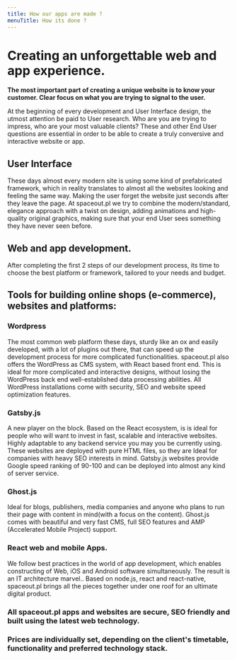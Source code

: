 ```yaml
---
title: How our apps are made ?
menuTitle: How its done ?
---
```


# Creating an unforgettable web and app experience.

**The most important part of creating a unique website is to know your customer. Clear focus on what you are trying to signal to the user.**

At the beginning of every development and User Interface design, the utmost attention be paid to User research. Who are you are trying to impress, who are your most valuable clients? These and other End User questions are essential in order to be able to create a truly conversive and interactive website or app.

## User Interface
These days almost every modern site is using some kind of prefabricated framework, which in reality translates to almost all the websites looking and feeling the same way. Making the user forget the website just seconds after they leave the page.
At spaceout.pl we try to combine the modern/standard, elegance approach with a twist on design, adding animations and high-quality original graphics, making sure that your end User sees something they have never seen before.

## Web and app development.
After completing the first 2 steps of our development process, its time to choose the best platform or framework, tailored to your needs and budget.

## Tools for building online shops (e-commerce), websites and platforms:

### Wordpress
The most common web platform these days, sturdy like an ox and easily developed, with a lot of plugins out there, that can speed up the development process for more complicated functionalities. spaceout.pl also offers the WordPress as CMS system, with React based front end. This is ideal for more complicated and interactive designs, without losing the WordPress back end well-established data processing abilities.
All WordPress installations come with security, SEO and website speed optimization features.

### Gatsby.js
A new player on the block. Based on the React ecosystem, is is ideal for people who will want to invest in fast, scalable and interactive websites. Highly adaptable to any backend service you may you be currently using. These websites are deployed with pure HTML files, so they are Ideal for companies with heavy SEO interests in mind. Gatsby.js websites provide Google speed ranking of 90-100 and can be deployed into almost any kind of server service.

### Ghost.js
Ideal for blogs, publishers, media companies and anyone who plans to run their page with content in mind(with a focus on the content). Ghost.js comes with beautiful and very fast CMS, full SEO features and AMP (Accelerated Mobile Project) support.

### React web and mobile Apps.
We follow best practices in the world of app development, which enables constructing of Web, iOS and Android software simultaneously. The result is an IT architecture marvel.. Based on node.js, react and react-native, spaceout.pl brings all the pieces together under one roof for an ultimate digital product.

### All spaceout.pl apps and websites are secure, SEO friendly and built using the latest web technology. 
### Prices are individually set, depending on the client's timetable, functionality and preferred technology stack.
